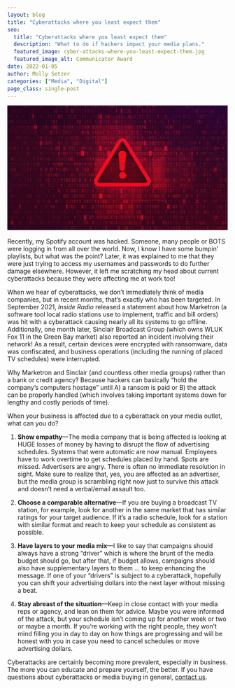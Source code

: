 ```yaml
---
layout: blog
title: "Cyberattacks where you least expect them"
seo:
  title: "Cyberattacks where you least expect them"
  description: "What to do if hackers impact your media plans."
  featured_image: cyber-attacks-where-you-least-expect-them.jpg
  featured_image_alt: Communicator Award
date: 2022-01-05
author: Molly Setzer
categories: ["Media", "Digital"]
page_class: single-post
---
```


![Cyberattacks where you least expect them](cyber-attacks-where-you-least-expect-them.jpg)

Recently, my Spotify account was hacked. Someone, many people or BOTS were logging in from all over the world. Now, I know I have some bumpin’ playlists, but what was the point? Later, it was explained to me that they were just trying to access my usernames and passwords to do further damage elsewhere. However, it left me scratching my head about current cyberattacks because they were affecting me at work too!

When we hear of cyberattacks, we don’t immediately think of media companies, but in recent months, that’s exactly who has been targeted. In September 2021, _Inside Radio_ released a statement about how Marketron (a software tool local radio stations use to implement, traffic and bill orders) was hit with a cyberattack causing nearly all its systems to go offline. Additionally, one month later, Sinclair Broadcast Group (which owns WLUK Fox 11 in the Green Bay market) also reported an incident involving their network! As a result, certain devices were encrypted with ransomware, data was confiscated, and business operations (including the running of placed TV schedules) were interrupted.

Why Marketron and Sinclair (and countless other media groups) rather than a bank or credit agency? Because hackers can basically “hold the company’s computers hostage” until A) a ransom is paid or B) the attack can be properly handled (which involves taking important systems down for lengthy and costly periods of time).

When your business is affected due to a cyberattack on your media outlet, what can you do?

1. **Show empathy**—The media company that is being affected is looking at HUGE losses of money by having to disrupt the flow of advertising schedules. Systems that were automatic are now manual. Employees have to work overtime to get schedules placed by hand. Spots are missed. Advertisers are angry. There is often no immediate resolution in sight. Make sure to realize that, yes, you are affected as an advertiser, but the media group is scrambling right now just to survive this attack and doesn’t need a verbal/email assault too.

2. **Choose a comparable alternative**—If you are buying a broadcast TV station, for example, look for another in the same market that has similar ratings for your target audience. If it’s a radio schedule, look for a station with similar format and reach to keep your schedule as consistent as possible.

3. **Have layers to your media mix**—I like to say that campaigns should always have a strong “driver” which is where the brunt of the media budget should go, but after that, if budget allows, campaigns should also have supplementary layers to them … to keep enhancing the message. If one of your “drivers” is subject to a cyberattack, hopefully you can shift your advertising dollars into the next layer without missing a beat.

4. **Stay abreast of the situation**—Keep in close contact with your media reps or agency, and lean on them for advice. Maybe you were informed of the attack, but your schedule isn’t coming up for another week or two or maybe a month. If you’re working with the right people, they won’t mind filling you in day to day on how things are progressing and will be honest with you in case you need to cancel schedules or move advertising dollars.

Cyberattacks are certainly becoming more prevalent, especially in business. The more you can educate and prepare yourself, the better. If you have questions about cyberattacks or media buying in general, [contact us](https://insightcreative.com/).
